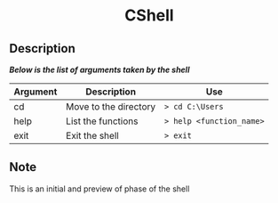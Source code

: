 <div align="center">
<h1>CShell</h1>
</div>

## Description
***Below is the list of arguments taken by the shell***

| Argument | Description | Use |
---  |  --- | --- |
 cd | Move to the directory | `> cd C:\Users` |
 help | List the functions | `> help <function_name>` |
 exit | Exit the shell | `> exit` |

## Note
 This is an initial and preview of phase of the shell